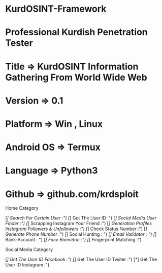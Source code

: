 # KurdOSINT-Framework



# Professional Kurdish Penetration Tester 
# Title => KurdOSINT Information Gathering From World Wide Web
# Version => 0.1
# Platform => Win , Linux 
# Android OS => Termux
# Language => Python3
# Github => github.com/krdsploit


Home Category



[*] Search For Certain User :")
[*] Get The User ID :")
[*] Social Media User Finder :")
[*] Scrapping Instagram Your Friend :")
[*] Generation Profiles Instagram Followers & Unfollowers :")
[*] Check Status Number :")
[*] Generate Phone Number :")
[*] Social Hunting : ")
[*] Email Vaildator : ")
[*] Bank-Account : ")
[*] Face Biometric :")
[*] Fingerprint Matching :")
    


Social Media Category 


[*] Get The User ID Facebook :")
[*] Get The User ID Twiiter :")
[*] Get The User ID Instagram :")
 
